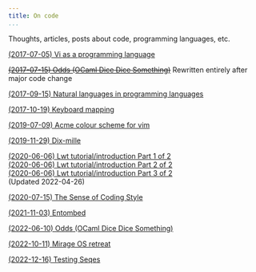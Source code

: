 ```yaml
---
title: On code
...
```


Thoughts, articles, posts about code, programming languages, etc.

[(2017-07-05) Vi as a programming language](/code/vi-as-a-programming-language.html)

~~[(2017-07-15) Odds (OCaml Dice Dice Something)](/code/odds.html)~~ Rewritten entirely after major code change

[(2017-09-15) Natural languages in programming languages](/code/natural-languages-and-programming-languages.html)

[(2017-10-19) Keyboard mapping](/code/keyboard-mapping.html)

[(2019-07-09) Acme colour scheme for vim](/code/acme-theme.html)

[(2019-11-29) Dix-mille](/code/dixmille.html)

[(2020-06-06) Lwt tutorial/introduction Part 1 of 2](/code/lwt-part-1.html)  
[(2020-06-06) Lwt tutorial/introduction Part 2 of 2](/code/lwt-part-2.html)  
[(2020-06-06) Lwt tutorial/introduction Part 3 of 2](/code/lwt-part-3.html)  
(Updated 2022-04-26)

[(2020-07-15) The Sense of Coding Style](/code/the-sense-of-coding-style.html)

[(2021-11-03) Entombed](/code/entombed.html)

[(2022-06-10) Odds (OCaml Dice Dice Something)](/code/odds.html)

[(2022-10-11) Mirage OS retreat](/code/mirage-retreat-2022-10.html)

[(2022-12-16) Testing Seqes](/code/testing-seqes.html)
